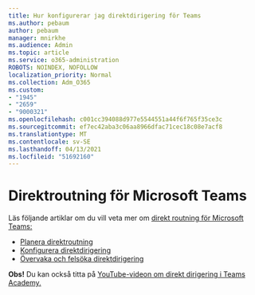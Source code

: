 ```yaml
---
title: Hur konfigurerar jag direktdirigering för Teams
ms.author: pebaum
author: pebaum
manager: mnirkhe
ms.audience: Admin
ms.topic: article
ms.service: o365-administration
ROBOTS: NOINDEX, NOFOLLOW
localization_priority: Normal
ms.collection: Adm_O365
ms.custom:
- "1945"
- "2659"
- "9000321"
ms.openlocfilehash: c001cc394088d977e5544551a44f6f765f35ce3c
ms.sourcegitcommit: ef7ec42aba3c06aa8966dfac71cec18c08e7acf8
ms.translationtype: MT
ms.contentlocale: sv-SE
ms.lasthandoff: 04/13/2021
ms.locfileid: "51692160"
---
```

# <a name="direct-routing-for-microsoft-teams"></a>Direktroutning för Microsoft Teams

Läs följande artiklar om du vill veta mer om [direkt routning för Microsoft Teams:](https://docs.microsoft.com/MicrosoftTeams/direct-routing-landing-page) 

- [Planera direktroutning](https://docs.microsoft.com/MicrosoftTeams/direct-routing-plan)
- [Konfigurera direktdirigering](https://docs.microsoft.com/MicrosoftTeams/direct-routing-configure) 
- [Övervaka och felsöka direktdirigering](https://docs.microsoft.com/MicrosoftTeams/direct-routing-monitor-and-troubleshoot)

**Obs!** Du kan också titta på [YouTube-videon om direkt dirigering i Teams Academy.](https://www.youtube.com/watch?v=1ASftX_Msb8&index=10&list=PLaSOUojkSiGnKuE30ckcjnDVkMNqDv0Vl)